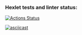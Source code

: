 ### Hexlet tests and linter status:
[![Actions Status](https://github.com/SergeBala/python-project-50/actions/workflows/hexlet-check.yml/badge.svg)](https://github.com/SergeBala/python-project-50/actions)

[![asciicast](https://asciinema.org/a/XVXB3ba1YHeYmIXKtncBleMdK.svg)](https://asciinema.org/a/XVXB3ba1YHeYmIXKtncBleMdK)